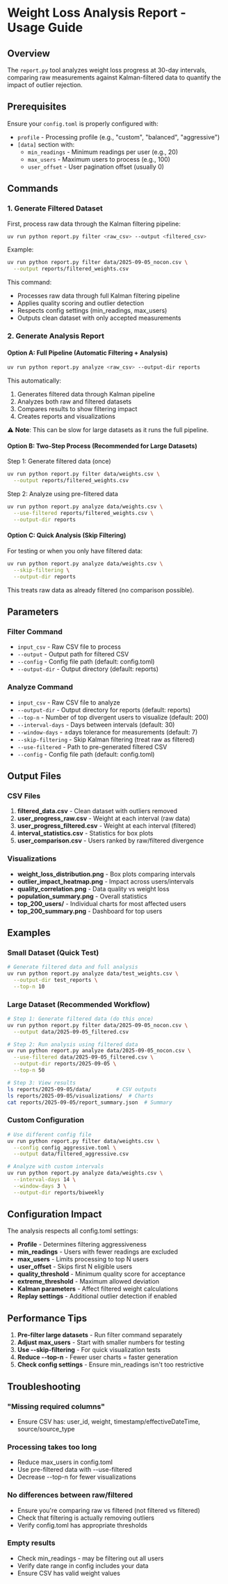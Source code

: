 # Weight Loss Analysis Report - Usage Guide

## Overview

The `report.py` tool analyzes weight loss progress at 30-day intervals, comparing raw measurements against Kalman-filtered data to quantify the impact of outlier rejection.

## Prerequisites

Ensure your `config.toml` is properly configured with:
- `profile` - Processing profile (e.g., "custom", "balanced", "aggressive")
- `[data]` section with:
  - `min_readings` - Minimum readings per user (e.g., 20)
  - `max_users` - Maximum users to process (e.g., 100)
  - `user_offset` - User pagination offset (usually 0)

## Commands

### 1. Generate Filtered Dataset

First, process raw data through the Kalman filtering pipeline:

```bash
uv run python report.py filter <raw_csv> --output <filtered_csv>
```

Example:
```bash
uv run python report.py filter data/2025-09-05_nocon.csv \
  --output reports/filtered_weights.csv
```

This command:
- Processes raw data through full Kalman filtering pipeline
- Applies quality scoring and outlier detection
- Respects config settings (min_readings, max_users)
- Outputs clean dataset with only accepted measurements

### 2. Generate Analysis Report

#### Option A: Full Pipeline (Automatic Filtering + Analysis)

```bash
uv run python report.py analyze <raw_csv> --output-dir reports
```

This automatically:
1. Generates filtered data through Kalman pipeline
2. Analyzes both raw and filtered datasets
3. Compares results to show filtering impact
4. Creates reports and visualizations

⚠️ **Note**: This can be slow for large datasets as it runs the full pipeline.

#### Option B: Two-Step Process (Recommended for Large Datasets)

Step 1: Generate filtered data (once)
```bash
uv run python report.py filter data/weights.csv \
  --output reports/filtered_weights.csv
```

Step 2: Analyze using pre-filtered data
```bash
uv run python report.py analyze data/weights.csv \
  --use-filtered reports/filtered_weights.csv \
  --output-dir reports
```

#### Option C: Quick Analysis (Skip Filtering)

For testing or when you only have filtered data:
```bash
uv run python report.py analyze data/weights.csv \
  --skip-filtering \
  --output-dir reports
```

This treats raw data as already filtered (no comparison possible).

## Parameters

### Filter Command

- `input_csv` - Raw CSV file to process
- `--output` - Output path for filtered CSV
- `--config` - Config file path (default: config.toml)
- `--output-dir` - Output directory (default: reports)

### Analyze Command

- `input_csv` - Raw CSV file to analyze
- `--output-dir` - Output directory for reports (default: reports)
- `--top-n` - Number of top divergent users to visualize (default: 200)
- `--interval-days` - Days between intervals (default: 30)
- `--window-days` - ±days tolerance for measurements (default: 7)
- `--skip-filtering` - Skip Kalman filtering (treat raw as filtered)
- `--use-filtered` - Path to pre-generated filtered CSV
- `--config` - Config file path (default: config.toml)

## Output Files

### CSV Files

1. **filtered_data.csv** - Clean dataset with outliers removed
2. **user_progress_raw.csv** - Weight at each interval (raw data)
3. **user_progress_filtered.csv** - Weight at each interval (filtered)
4. **interval_statistics.csv** - Statistics for box plots
5. **user_comparison.csv** - Users ranked by raw/filtered divergence

### Visualizations

- **weight_loss_distribution.png** - Box plots comparing intervals
- **outlier_impact_heatmap.png** - Impact across users/intervals
- **quality_correlation.png** - Data quality vs weight loss
- **population_summary.png** - Overall statistics
- **top_200_users/** - Individual charts for most affected users
- **top_200_summary.png** - Dashboard for top users

## Examples

### Small Dataset (Quick Test)

```bash
# Generate filtered data and full analysis
uv run python report.py analyze data/test_weights.csv \
  --output-dir test_reports \
  --top-n 10
```

### Large Dataset (Recommended Workflow)

```bash
# Step 1: Generate filtered data (do this once)
uv run python report.py filter data/2025-09-05_nocon.csv \
  --output data/2025-09-05_filtered.csv

# Step 2: Run analysis using filtered data
uv run python report.py analyze data/2025-09-05_nocon.csv \
  --use-filtered data/2025-09-05_filtered.csv \
  --output-dir reports/2025-09-05 \
  --top-n 50

# Step 3: View results
ls reports/2025-09-05/data/        # CSV outputs
ls reports/2025-09-05/visualizations/  # Charts
cat reports/2025-09-05/report_summary.json  # Summary
```

### Custom Configuration

```bash
# Use different config file
uv run python report.py filter data/weights.csv \
  --config config_aggressive.toml \
  --output data/filtered_aggressive.csv

# Analyze with custom intervals
uv run python report.py analyze data/weights.csv \
  --interval-days 14 \
  --window-days 3 \
  --output-dir reports/biweekly
```

## Configuration Impact

The analysis respects all config.toml settings:

- **Profile** - Determines filtering aggressiveness
- **min_readings** - Users with fewer readings are excluded
- **max_users** - Limits processing to top N users
- **user_offset** - Skips first N eligible users
- **quality_threshold** - Minimum quality score for acceptance
- **extreme_threshold** - Maximum allowed deviation
- **Kalman parameters** - Affect filtered weight calculations
- **Replay settings** - Additional outlier detection if enabled

## Performance Tips

1. **Pre-filter large datasets** - Run filter command separately
2. **Adjust max_users** - Start with smaller numbers for testing
3. **Use --skip-filtering** - For quick visualization tests
4. **Reduce --top-n** - Fewer user charts = faster generation
5. **Check config settings** - Ensure min_readings isn't too restrictive

## Troubleshooting

### "Missing required columns"
- Ensure CSV has: user_id, weight, timestamp/effectiveDateTime, source/source_type

### Processing takes too long
- Reduce max_users in config.toml
- Use pre-filtered data with --use-filtered
- Decrease --top-n for fewer visualizations

### No differences between raw/filtered
- Ensure you're comparing raw vs filtered (not filtered vs filtered)
- Check that filtering is actually removing outliers
- Verify config.toml has appropriate thresholds

### Empty results
- Check min_readings - may be filtering out all users
- Verify date range in config includes your data
- Ensure CSV has valid weight values